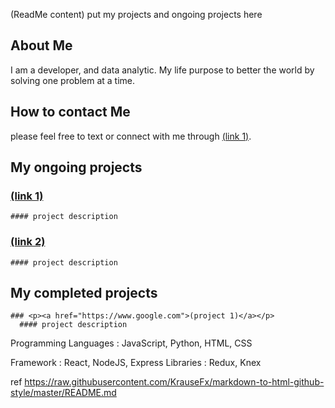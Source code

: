 (ReadMe content)
put my projects and ongoing projects here

## About Me

I am a developer, and data analytic. My life purpose to better the world by solving one problem at a time.

## How to contact Me

  please feel free to text or connect with me through <a href="https://www.linkedin.com/in/ted-kim-704974138/">(link 1)</a>.
    

## My ongoing projects
  
  ### <p><a href="https://www.google.com">(link 1)</a></p>
    #### project description
  
  ### <p><a href="https://www.google.com">(link 2)</a></p>
    #### project description
  
## My completed projects

    ### <p><a href="https://www.google.com">(project 1)</a></p>
      #### project description
    
Programming Languages : JavaScript, Python, HTML, CSS

Framework : React, NodeJS, Express
Libraries : Redux, Knex

ref
https://raw.githubusercontent.com/KrauseFx/markdown-to-html-github-style/master/README.md
